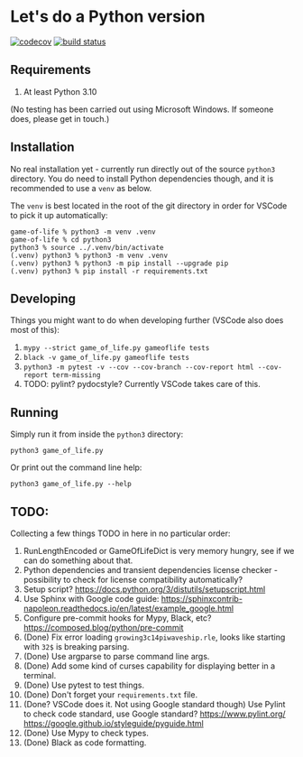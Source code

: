# Let's do a Python version

[![codecov](https://codecov.io/gh/meh9/game-of-life/branch/main/graph/badge.svg?token=82OI1W6WTU)](https://codecov.io/gh/meh9/game-of-life)
[![build status](https://github.com/meh9/game-of-life/actions/workflows/python-app.yml/badge.svg)](https://github.com/meh9/game-of-life/actions/workflows/python-app.yml)

## Requirements

1. At least Python 3.10

(No testing has been carried out using Microsoft Windows. If someone does, please get in touch.)


## Installation

No real installation yet - currently run directly out of the source `python3` directory. You do need to install Python dependencies though, and it is recommended to use a `venv` as below.

The `venv` is best located in the root of the git directory in order for VSCode to pick it up automatically:

```
game-of-life % python3 -m venv .venv    
game-of-life % cd python3 
python3 % source ../.venv/bin/activate
(.venv) python3 % python3 -m venv .venv
(.venv) python3 % python3 -m pip install --upgrade pip
(.venv) python3 % pip install -r requirements.txt
```

## Developing

Things you might want to do when developing further (VSCode also does most of this):

1. `mypy --strict game_of_life.py gameoflife tests`
1. `black -v game_of_life.py gameoflife tests`
1. `python3 -m pytest -v --cov --cov-branch --cov-report html --cov-report term-missing`
1. TODO: pylint? pydocstyle? Currently VSCode takes care of this.


## Running

Simply run it from inside the `python3` directory:
```
python3 game_of_life.py
```

Or print out the command line help:
```
python3 game_of_life.py --help
```


## TODO:

Collecting a few things TODO in here in no particular order:
1. RunLengthEncoded or GameOfLifeDict is very memory hungry, see if we can do something about that.
1. Python dependencies and transient dependencies license checker - possibility to check for license compatibility automatically?
1. Setup script? https://docs.python.org/3/distutils/setupscript.html
1. Use Sphinx with Google code guide: https://sphinxcontrib-napoleon.readthedocs.io/en/latest/example_google.html
1. Configure pre-commit hooks for Mypy, Black, etc? https://composed.blog/python/pre-commit
1. (Done) Fix error loading `growing3c14piwaveship.rle`, looks like starting with `32$` is breaking parsing.
1. (Done) Use argparse to parse command line args.
1. (Done) Add some kind of curses capability for displaying better in a terminal.
1. (Done) Use pytest to test things.
1. (Done) Don't forget your `requirements.txt` file.
1. (Done? VSCode does it. Not using Google standard though) Use Pylint to check code standard, use Google standard? https://www.pylint.org/ https://google.github.io/styleguide/pyguide.html
1. (Done) Use Mypy to check types.
1. (Done) Black as code formatting.

